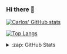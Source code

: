 ### Hi there 👋

<!--
**chrobles9/chrobles9** is a ✨ _special_ ✨ repository because its `README.md` (this file) appears on your GitHub profile.

Here are some ideas to get you started:

- 🔭 I’m currently working on ...
- 🌱 I’m currently learning ...
- 👯 I’m looking to collaborate on ...
- 🤔 I’m looking for help with ...
- 💬 Ask me about ...
- 📫 How to reach me: ...
- 😄 Pronouns: ...
- ⚡ Fun fact: ...
-->

[![Carlos' GitHub stats](https://github-readme-stats-chrobles9.vercel.app/api?username=chrobles9&show_icons=true)](https://github.com/chrobles9/github-readme-stats)

[![Top Langs](https://github-readme-stats-chrobles9.vercel.app/api/top-langs/?username=chrobles9&layout=compact)](https://github.com/chrobles9/github-readme-stats)



<details>

<summary>:zap: GitHub Stats</summary>

<img align='left' alt = 'GitHub Stats' src = 'https://github-readme-stats-chrobles9.vercel.app/api?username=chrobles9' />

</details>



